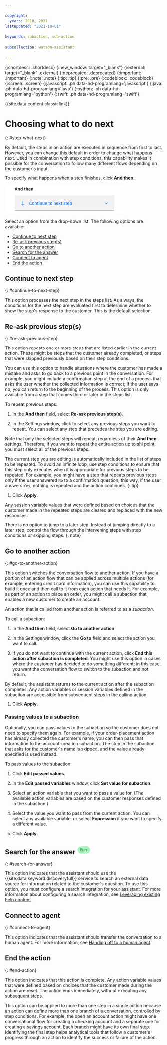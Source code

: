 ```yaml
---

copyright:
  years: 2018, 2021
lastupdated: "2021-10-01"

keywords: subaction, sub-action

subcollection: watson-assistant

---
```


{:shortdesc: .shortdesc}
{:new_window: target="_blank"}
{:external: target="_blank" .external}
{:deprecated: .deprecated}
{:important: .important}
{:note: .note}
{:tip: .tip}
{:pre: .pre}
{:codeblock: .codeblock}
{:screen: .screen}
{:javascript: .ph data-hd-programlang='javascript'}
{:java: .ph data-hd-programlang='java'}
{:python: .ph data-hd-programlang='python'}
{:swift: .ph data-hd-programlang='swift'}

{{site.data.content.classiclink}}

# Choosing what to do next
{: #step-what-next}

By default, the steps in an action are executed in sequence from first to last. However, you can change this default in order to change what happens next. Used in combination with step conditions, this capability makes it possible for the conversation to follow many different flows depending on the customer's input.

To specify what happens when a step finishes, click **And then**.

![Step editor "And then" field](images/step-and-then.png)

Select an option from the drop-down list. The following options are available:

- [Continue to next step](#continue-to-next-step)
- [Re-ask previous step(s)](#re-ask-previous-step)
- [Go to another action](#go-to-another-action)
- [Search for the answer](#search-for-answer)
- [Connect to agent](#connect-to-agent)
- [End the action](#end-action)

## Continue to next step
{: #continue-to-next-step}

This option processes the next step in the steps list. As always, the conditions for the next step are evaluated first to determine whether to show the step's response to the customer. This is the default selection.

## Re-ask previous step(s)
{: #re-ask-previous-step}

This option repeats one or more steps that are listed earlier in the current action. These might be steps that the customer already completed, or steps that were skipped previously based on their step conditions.

You can use this option to handle situations where the customer has made a mistake and asks to go back to a previous point in the conversation. For example, you might include a confirmation step at the end of a process that asks the user whether the collected information is correct; if the user says no, you can return to the beginning of the process. This option is only available from a step that comes third or later in the steps list.

To repeat previous steps:

1. In the **And then** field, select **Re-ask previous step(s)**.

1. In the Settings window, click to select any previous steps you want to repeat. You can select any step that precedes the step you are editing.

  Note that only the selected steps will repeat, regardless of their **And then** settings. Therefore, if you want to repeat the entire action up to shi point, you must select all of the previous steps.

  The current step you are editing is automatically included in the list of steps to be repeated. To avoid an infinite loop, use step conditions to ensure that this step only executes when it is appropriate for previous steps to be repeated. For example, you might have a step that repeats previous steps only if the user answered `No` to a confirmation question; this way, if the user answers `Yes`, nothing is repeated and the action continues.
  {: tip}

1. Click **Apply**.

Any session variable values that were defined based on choices that the customer made in the repeated steps are cleared and replaced with the new responses.

There is no option to jump to a later step. Instead of jumping directly to a later step, control the flow through the intervening steps with step conditions or skipping steps.
{: note}

## Go to another action
{: #go-to-another-action}

This option switches the conversation flow to another action. If you have a portion of an action flow that can be applied across multiple actions (for example, entering credit card information), you can use this capability to build it once and then call to it from each action that needs it. For example, as part of an action to place an order, you might call a subaction that enables a new customer to create an account.

An action that is called from another action is referred to as a _subaction_.

To call a subaction:

1. In the **And then** field, select **Go to another action**.

1. In the Settings window, click the **Go to** field and select the action you want to call.

1. If you do not want to continue with the current action, click **End this action after subaction is completed**. You might use this option in cases where the customer has decided to do something different; in this case, you want the conversation flow to switch to the subaction and not return.

  By default, the assistant returns to the current action after the subaction completes. Any action variables or session variables defined in the subaction are accessible from subsequent steps in the calling action.

1. Click **Apply**.

### Passing values to a subaction

Optionally, you can pass values to the subaction so the customer does not need to specify them again. For example, if your order-placement action has already collected the customer's name, you can then pass that information to the account-creation subaction. The step in the subaction that asks for the customer's name is skipped, and the value already specified is used instead.

To pass values to the subaction:

1. Click **Edit passed values**.

1. In the **Edit passed variables** window, click **Set value for subaction**.

1. Select an action variable that you want to pass a value for. (The available action variables are based on the customer responses defined in the subaction.)

1. Select the value you want to pass from the current action. You can select any available variable, or select **Expression** if you want to specify a different value.

1. Click **Apply**.

## Search for the answer ![Plus or higher plan only](images/plus.png)
{: #search-for-answer}

This option indicates that the assistant should use the {{site.data.keyword.discoveryfull}} service to search an external data source for information related to the customer's question. To use this option, you must configure a search integration for your assistant. For more information about configuring a search integration, see [Leveraging existing help content](/docs/watson-assistant?topic=watson-assistant-search-add).

## Connect to agent
{: #connect-to-agent}

This option indicates that the assistant should transfer the conversation to a human agent. For more information, see [Handing off to a human agent](/docs/watson-assistant?topic=watson-assistant-human-agent).

## End the action
{: #end-action}

This option indicates that this action is complete. Any action variable values that were defined based on choices that the customer made during the action are reset. The action ends immediately, without executing any subsequent steps.

This option can be applied to more than one step in a single action because an action can define more than one branch of a conversation, controlled by step conditions. For example, the open an account action might have one conversational flow for creating a checking account and a separate one for creating a savings account. Each branch might have its own final step. Identifying the final step helps analytical tools that follow a customer's progress through an action to identify the success or failure of the action.
